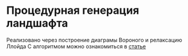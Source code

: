 # Процедурная генерация ландшафта
Реализовано через построение диаграмы Вороного и релаксацию Ллойда
С алгоритмом можно ознакомиться в [статье]([url](https://habr.com/ru/articles/314852/))

